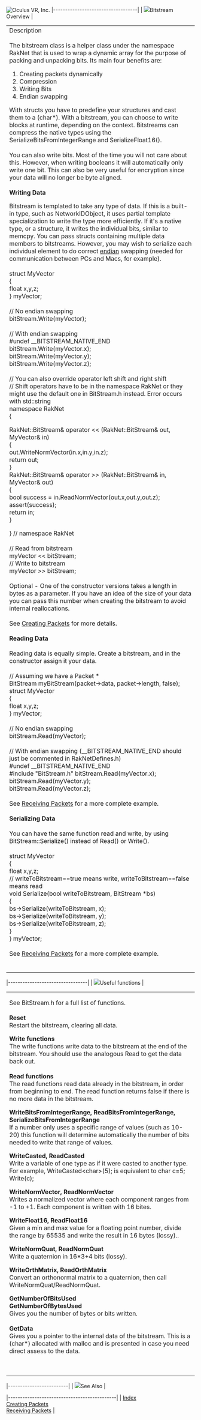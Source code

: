 <span style="background-color: rgb(255, 255, 255);">![Oculus VR, Inc.](RakNet_Icon_Final-copy.jpg)</span>
|-----------------------------------|
| ![](spacer.gif)Bitstream Overview |

<table>
<colgroup>
<col width="100%" />
</colgroup>
<tbody>
<tr class="odd">
<td align="left"><span class="RakNetBlueHeader">Description</span><br /><br /> The bitstream class is a helper class under the namespace RakNet that is used to wrap a dynamic array for the purpose of packing and unpacking bits. Its main four benefits are:
<ol>
<li>Creating packets dynamically</li>
<li>Compression</li>
<li>Writing Bits</li>
<li>Endian swapping</li>
</ol>
<p>With structs you have to predefine your structures and cast them to a (char*). With a bitstream, you can choose to write blocks at runtime, depending on the context. Bitstreams can compress the native types using the SerializeBitsFromIntegerRange and SerializeFloat16().<br /><br /> You can also write bits. Most of the time you will not care about this. However, when writing booleans it will automatically only write one bit. This can also be very useful for encryption since your data will no longer be byte aligned.<br /><br /> <strong>Writing Data</strong></p>
<p>Bitstream is templated to take any type of data. If this is a built-in type, such as NetworkIDObject, it uses partial template specialization to write the type more efficiently. If it's a native type, or a structure, it writes the individual bits, similar to memcpy. You can pass structs containing multiple data members to bitstreams. However, you may wish to serialize each individual element to do correct <a href="http://en.wikipedia.org/wiki/Endianness">endian</a> swapping (needed for communication between PCs and Macs, for example).<br /><br /> <span class="RakNetCode"> struct MyVector<br /> {<br /> float x,y,z;<br /> } myVector;<br /><br /> // No endian swapping<br /> bitStream.Write(myVector);<br /><br /> // With endian swapping<br /> #undef __BITSTREAM_NATIVE_END<br /> bitStream.Write(myVector.x);<br /> bitStream.Write(myVector.y);<br /> bitStream.Write(myVector.z);<br /><br /> // You can also override operator left shift and right shift</span><br /> <span class="RakNetCode">// Shift operators have to be in the namespace RakNet or they might use the default one in BitStream.h instead. Error occurs with std::string<br /> namespace RakNet<br /> {</span></p>
<p><span class="RakNetCode"> RakNet::BitStream&amp; operator &lt;&lt; (RakNet::BitStream&amp; out, MyVector&amp; in)<br /> {<br /> out.WriteNormVector(in.x,in.y,in.z);<br /> return out;<br /> }<br /> RakNet::BitStream&amp; operator &gt;&gt; (RakNet::BitStream&amp; in, MyVector&amp; out)<br /> {<br /> bool success = in.ReadNormVector(out.x,out.y,out.z);<br /> assert(success);<br /> return in;<br /> }</span></p>
<p><span class="RakNetCode">} // namespace RakNet<br /><br /> // Read from bitstream<br /> myVector &lt;&lt; bitStream;<br /> // Write to bitstream<br /> myVector &gt;&gt; bitStream;<br /> </span><br /> Optional - One of the constructor versions takes a length in bytes as a parameter. If you have an idea of the size of your data you can pass this number when creating the bitstream to avoid internal reallocations.<br /><br /> See <a href="creatingpackets.html">Creating Packets</a> for more details.<br /><br /> <strong>Reading Data</strong><br /><br /> Reading data is equally simple. Create a bitstream, and in the constructor assign it your data.<br /><br /> <span class="RakNetCode"> // Assuming we have a Packet *<br /> BitStream myBitStream(packet-&gt;data, packet-&gt;length, false);<br /> struct MyVector<br /> {<br /> float x,y,z;<br /> } myVector;<br /><br /> // No endian swapping<br /> bitStream.Read(myVector);<br /><br /> // With endian swapping (__BITSTREAM_NATIVE_END should just be commented in RakNetDefines.h)<br /> #undef __BITSTREAM_NATIVE_END<br /> #include &quot;BitStream.h&quot; bitStream.Read(myVector.x);<br /> bitStream.Read(myVector.y);<br /> bitStream.Read(myVector.z);<br /><br /> </span> See <a href="receivingpackets.html">Receiving Packets</a> for a more complete example.<br /><br /> <strong>Serializing Data</strong><br /><br /> You can have the same function read and write, by using BitStream::Serialize() instead of Read() or Write().<br /><br /> <span class="RakNetCode"> struct MyVector<br /> {<br /> float x,y,z;<br /> // writeToBitstream==true means write, writeToBitstream==false means read<br /> void Serialize(bool writeToBitstream, BitStream *bs)<br /> {<br /> bs-&gt;Serialize(writeToBitstream, x);<br /> bs-&gt;Serialize(writeToBitstream, y);<br /> bs-&gt;Serialize(writeToBitstream, z);<br /> }<br /> } myVector;<br /> </span><br /> See <a href="receivingpackets.html">Receiving Packets</a> for a more complete example.<br /><br /></p></td>
</tr>
</tbody>
</table>

|---------------------------------|
| ![](spacer.gif)Useful functions |

<table>
<colgroup>
<col width="100%" />
</colgroup>
<tbody>
<tr class="odd">
<td align="left"><p><span class="RakNetBlueHeader">See BitStream.h for a full list of functions.</span><br /><br /> <strong>Reset</strong><br /> Restart the bitstream, clearing all data.</p>
<p><strong>Write functions</strong><br /> The write functions write data to the bitstream at the end of the bitstream. You should use the analogous Read to get the data back out.<br /><br /> <strong>Read functions</strong><br /> The read functions read data already in the bitstream, in order from beginning to end. The read function returns false if there is no more data in the bitstream.</p>
<p><strong>WriteBitsFromIntegerRange, ReadBitsFromIntegerRange, SerializeBitsFromIntegerRange<br /></strong> If a number only uses a specific range of values (such as 10-20) this function will determine automatically the number of bits needed to write that range of values.</p>
<p><strong>WriteCasted, ReadCasted</strong><br /> Write a variable of one type as if it were casted to another type. For example, WriteCasted&lt;char&gt;(5); is equivalent to char c=5; Write(c);</p>
<p><strong>WriteNormVector, ReadNormVector</strong><br /> Writes a normalized vector where each component ranges from -1 to +1. Each component is written with 16 bites.</p>
<p><strong>WriteFloat16, ReadFloat16<br /></strong> Given a min and max value for a floating point number, divide the range by 65535 and write the result in 16 bytes (lossy)..</p>
<p><strong>WriteNormQuat, ReadNormQuat</strong><br /> Write a quaternion in 16*3+4 bits (lossy).</p>
<p><strong>WriteOrthMatrix, ReadOrthMatrix</strong><br /> Convert an orthonormal matrix to a quaternion, then call WriteNormQuat/ReadNormQuat.</p>
<p><strong>GetNumberOfBitsUsed</strong><br /> <strong>GetNumberOfBytesUsed</strong><br /> Gives you the number of bytes or bits written.<br /><br /> <strong>GetData</strong><br /> Gives you a pointer to the internal data of the bitstream. This is a (char*) allocated with malloc and is presented in case you need direct assess to the data.</p>
<p><br /></p></td>
</tr>
</tbody>
</table>

|-------------------------|
| ![](spacer.gif)See Also |

|---------------------------------------------|
| [Index](index.html)                         
  [Creating Packets](creatingpackets.html)    
  [Receiving Packets](receivingpackets.html)  |
